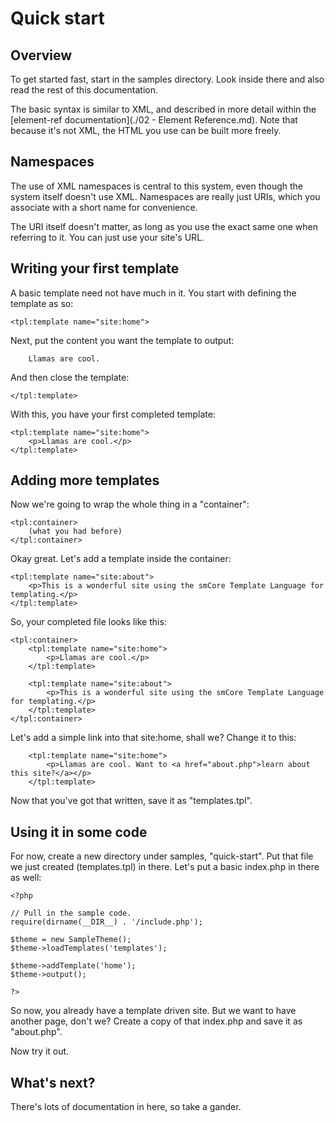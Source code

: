 # Quick start

## Overview

To get started fast, start in the samples directory. Look inside there and
also read the rest of this documentation.

The basic syntax is similar to XML, and described in more detail within the
[element-ref documentation](./02 - Element Reference.md). Note that because it's not XML, the HTML you use
can be built more freely.

## Namespaces

The use of XML namespaces is central to this system, even though the system
itself doesn't use XML. Namespaces are really just URIs, which you associate
with a short name for convenience.

The URI itself doesn't matter, as long as you use the exact same one when
referring to it. You can just use your site's URL.

## Writing your first template

A basic template need not have much in it. You start with defining the template
as so:

	<tpl:template name="site:home">

Next, put the content you want the template to output:

		Llamas are cool.

And then close the template:

	</tpl:template>

With this, you have your first completed template:

	<tpl:template name="site:home">
		<p>Llamas are cool.</p>
	</tpl:template>


## Adding more templates

Now we're going to wrap the whole thing in a "container":

	<tpl:container>
		(what you had before)
	</tpl:container>

Okay great. Let's add a template inside the container:

	<tpl:template name="site:about">
		<p>This is a wonderful site using the smCore Template Language for templating.</p>
	</tpl:template>

So, your completed file looks like this:

	<tpl:container>
		<tpl:template name="site:home">
			<p>Llamas are cool.</p>
		</tpl:template>

		<tpl:template name="site:about">
			<p>This is a wonderful site using the smCore Template Language for templating.</p>
		</tpl:template>
	</tpl:container>

Let's add a simple link into that site:home, shall we?  Change it to this:

		<tpl:template name="site:home">
			<p>Llamas are cool. Want to <a href="about.php">learn about this site?</a></p>
		</tpl:template>

Now that you've got that written, save it as "templates.tpl".


## Using it in some code

For now, create a new directory under samples, "quick-start". Put that file
we just created (templates.tpl) in there. Let's put a basic index.php in there
as well:

	<?php

	// Pull in the sample code.
	require(dirname(__DIR__) . '/include.php');

	$theme = new SampleTheme();
	$theme->loadTemplates('templates');

	$theme->addTemplate('home');
	$theme->output();

	?>

So now, you already have a template driven site. But we want to have another
page, don't we?  Create a copy of that index.php and save it as "about.php".

Now try it out.


## What's next?

There's lots of documentation in here, so take a gander.
